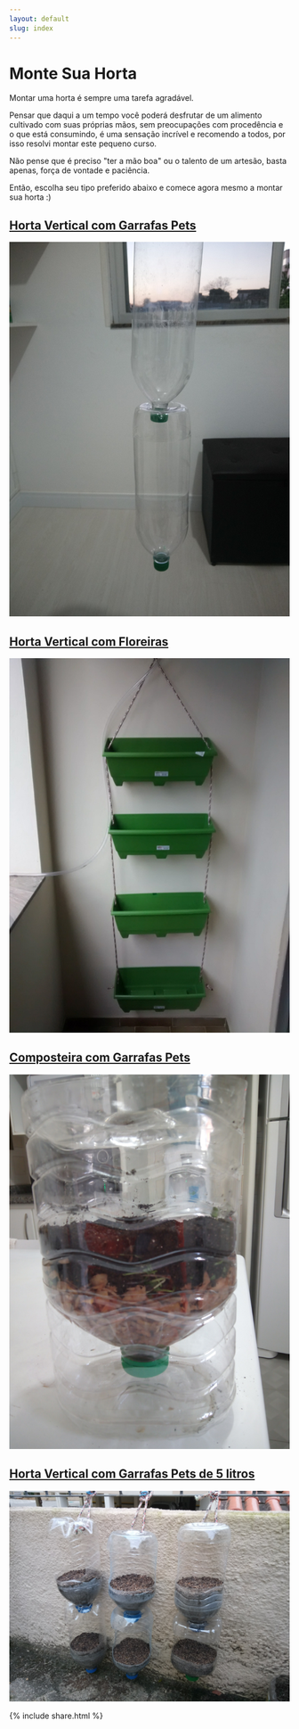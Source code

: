 ```yaml
---
layout: default
slug: index
---
```


<div class="jumbotron">
	<div class="container">
        <h1 class="display-3">Monte Sua Horta</h1>
		<p>Montar uma horta é sempre uma tarefa agradável.</p>
		<p>Pensar que daqui a um tempo você poderá desfrutar de um alimento cultivado com suas próprias mãos, sem preocupações com procedência e o que está consumindo, é uma sensação incrível e recomendo a todos, por isso resolvi montar este pequeno curso.</p>
		<p>Não pense que é preciso "ter a mão boa" ou o talento de um artesão, basta apenas, força de vontade e paciência.</p>
		<p>Então, escolha seu tipo preferido abaixo e comece agora mesmo a montar sua horta :)</p>
	</div>
</div>

<div class="row">
	<div class="col-md-4 col-sm-12">
		<h2><a href="/vertical-pet/">Horta Vertical com Garrafas Pets</a></h2>
		<a href="/vertical-pet/"><img src="/assets/img/pet/018.jpg" alt="Vertical com garrafas pets" class="img-responsive thumbnail"></a>
	</div>
	<div class="col-md-4 col-sm-12">
		<h2><a href="/vertical-floreira/">Horta Vertical com Floreiras</a></h2>
		<a href="/vertical-floreira/"><img src="/assets/img/vertical/016.jpg" alt="Vertical com garrafas pets" class="img-responsive thumbnail"></a>
	</div>
	<div class="col-md-4 col-sm-12">
		<h2><a href="/composteira-pet/">Composteira com Garrafas Pets</a></h2>
		<a href="/composteira-pet/"><img src="/assets/img/composteira/020.jpg" alt="composteira com garrafas pets" class="img-responsive thumbnail"></a>
	</div>
	<div class="col-md-4 col-sm-12">
		<h2><a href="/composteira-pet/">Horta Vertical com Garrafas Pets de 5 litros</a></h2>
		<a href="/composteira-pet/"><img src="/assets/img/pet-5lt/07.jpg" alt="composteira com garrafas pets" class="img-responsive thumbnail"></a>
	</div>
</div>

{% include share.html %}